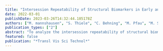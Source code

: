 ```yaml
---
title: "Intersession Repeatability of Structural Biomarkers in Early and Intermediate Age-Related Macular Degeneration: A MACUSTAR Study Report"
date: 2022-03-01
publishDate: 2023-03-26T14:32:44.105178Z
authors: ["M. mannshausen", "S. Thiele", "C. Behning", "M. Pfau", "M. Schmid", "S. Leal", "U. F. O. Luhmann", "R. P. Finger", "F. G. Holz", "S. Schmitz-Valckenberg"]
publication_types: ["2"]
abstract: "To analyze the intersession repeatability of structural biomarkers in eyes with early and intermediate age-related macular degeneration (iAMD) within the cross-sectional part of the observational multicenter MACUSTAR study. statistics. = 0.817; 95% confidence interval, 0.70-0.94). In iAMD eyes, perfect to substantial agreement was determined for the presence of large PEDs (0.87; 0.69-1.00) and RPD (0.752; 0.63-0.87), while intersession agreement was lower for the presence of vitelliform lesions (0.649; 0.39-0.65) and refractile deposits (0.342; -0.029-0.713), respectively. Multimodal retinal imaging analysis between sessions showed a higher repeatability for structural biomarkers with predefined cutoff values than purely qualitative defined parameters. A high repeatability of retinal imaging biomarkers will be important to implement automatic grading approaches and to establish robust and meaningful structural clinical endpoints for future interventional clinical trials in patients with iAMD."
featured: false
publication: "*Transl Vis Sci Technol*"
---
```


